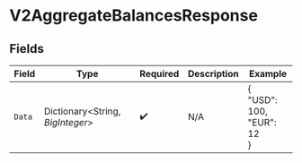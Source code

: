 # V2AggregateBalancesResponse


## Fields

| Field                            | Type                             | Required                         | Description                      | Example                          |
| -------------------------------- | -------------------------------- | -------------------------------- | -------------------------------- | -------------------------------- |
| `Data`                           | Dictionary<String, *BigInteger*> | :heavy_check_mark:               | N/A                              | {<br/>"USD": 100,<br/>"EUR": 12<br/>} |